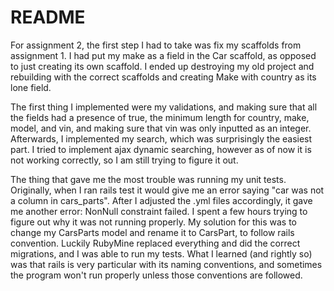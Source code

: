 # README

For assignment 2, the first step I had to take was fix my scaffolds from assignment 1. I had put my make as a field in the Car scaffold, as opposed to just creating its own scaffold. I ended up destroying my old project and rebuilding with the correct scaffolds and creating Make with country as its lone field.  

The first thing I implemented were my validations, and making sure that all the fields had a presence of true, the minimum length for country, make, model, and vin, and making sure that vin was only inputted as an integer. Afterwards, I implemented my search, which was surprisingly the easiest part. I tried to implement ajax dynamic searching, however as of now it is not working correctly, so I am still trying to figure it out. 

The thing that gave me the most trouble was running my unit tests. Originally, when I ran rails test it would give me an error saying "car was not a column in cars_parts". After I adjusted the .yml files accordingly, it gave me another error: NonNull constraint failed. I spent a few hours trying to figure out why it was not running properly. My solution for this was to change my CarsParts model and rename it to CarsPart, to follow rails convention. Luckily RubyMine replaced everything and did the correct migrations, and I was able to run my tests. What I learned (and rightly so) was that rails is very particular with its naming conventions, and sometimes the program won't run properly unless those conventions are followed.  

